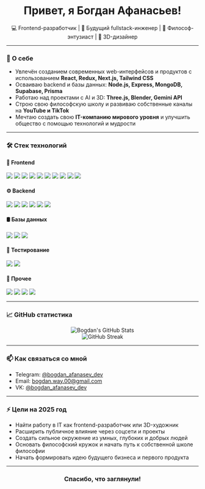 <h1 align="center">Привет, я Богдан Афанасьев!</h1>

<p align="center">
  💻 Frontend-разработчик | 🚀 Будущий fullstack-инженер | 🧠 Философ-энтузиаст | 🤖 3D-дизайнер
</p>

---

### 🚀 О себе

- Увлечён созданием современных web-интерфейсов и продуктов с использованием **React, Redux, Next.js, Tailwind CSS**  
- Осваиваю backend и базы данных: **Node.js, Express, MongoDB, Supabase, Prisma**
- Работаю над проектами с AI и 3D: **Three.js, Blender, Gemini API**
- Строю свою философскую школу и развиваю собственные каналы на **YouTube и TikTok**
- Мечтаю создать свою **IT-компанию мирового уровня** и улучшить общество с помощью технологий и мудрости

---

### 🛠️ Стек технологий

#### 🧠 Frontend

<div align="left">
  <img src="https://img.shields.io/badge/HTML5-E34F26?style=flat-square&logo=html5&logoColor=white"/>
  <img src="https://img.shields.io/badge/CSS3-1572B6?style=flat-square&logo=css3&logoColor=white"/>
  <img src="https://img.shields.io/badge/JavaScript-F7DF1E?style=flat-square&logo=javascript&logoColor=black"/>
  <img src="https://img.shields.io/badge/TypeScript-3178C6?style=flat-square&logo=typescript&logoColor=white"/>
  <img src="https://img.shields.io/badge/React-61DAFB?style=flat-square&logo=react&logoColor=black"/>
  <img src="https://img.shields.io/badge/Redux-764ABC?style=flat-square&logo=redux&logoColor=white"/>
  <img src="https://img.shields.io/badge/React Router-CA4245?style=flat-square&logo=react-router&logoColor=white"/>
  <img src="https://img.shields.io/badge/Tailwind CSS-38B2AC?style=flat-square&logo=tailwind-css&logoColor=white"/>
  <img src="https://img.shields.io/badge/Sass-CC6699?style=flat-square&logo=sass&logoColor=white"/>
  <img src="https://img.shields.io/badge/PostCSS-DD3A0A?style=flat-square&logo=postcss&logoColor=white"/>
</div>

#### ⚙️ Backend

<div align="left">
  <img src="https://img.shields.io/badge/Node.js-339933?style=flat-square&logo=node.js&logoColor=white"/>
  <img src="https://img.shields.io/badge/Express-000000?style=flat-square&logo=express&logoColor=white"/>
  <img src="https://img.shields.io/badge/GraphQL-E10098?style=flat-square&logo=graphql&logoColor=white"/>
  <img src="https://img.shields.io/badge/Apollo-311C87?style=flat-square&logo=apollo-graphql&logoColor=white"/>
  <img src="https://img.shields.io/badge/Supabase-3ECF8E?style=flat-square&logo=supabase&logoColor=white"/>
  <img src="https://img.shields.io/badge/Prisma-2D3748?style=flat-square&logo=prisma&logoColor=white"/>
</div>

#### 🛢️ Базы данных

<div align="left">
  <img src="https://img.shields.io/badge/MongoDB-47A248?style=flat-square&logo=mongodb&logoColor=white"/>
  <img src="https://img.shields.io/badge/PostgreSQL-4169E1?style=flat-square&logo=postgresql&logoColor=white"/>
  <img src="https://img.shields.io/badge/SQL-003B57?style=flat-square&logo=sqlite&logoColor=white"/>
</div>

#### 🧪 Тестирование

<div align="left">
  <img src="https://img.shields.io/badge/Vitest-6E9F18?style=flat-square&logo=vitest&logoColor=white"/>
  <img src="https://img.shields.io/badge/Unit Testing-FFCC00?style=flat-square&logo=testing-library&logoColor=black"/>
</div>

#### 🧰 Прочее

<div align="left">
  <img src="https://img.shields.io/badge/Git-F05032?style=flat-square&logo=git&logoColor=white"/>
  <img src="https://img.shields.io/badge/GitHub-181717?style=flat-square&logo=github&logoColor=white"/>
  <img src="https://img.shields.io/badge/Docker-2496ED?style=flat-square&logo=docker&logoColor=white"/>
  <img src="https://img.shields.io/badge/Blender-F5792A?style=flat-square&logo=blender&logoColor=white"/>
</div>

---

### 📈 GitHub статистика

<p align="center">
  <img src="https://github-readme-stats.vercel.app/api?username=Bogdan-Afanasev&show_icons=true&theme=radical" alt="Bogdan's GitHub Stats" />
  <br/>
  <img src="https://github-readme-streak-stats.herokuapp.com/?user=Bogdan-Afanasev&theme=radical" alt="GitHub Streak" />
</p>

---

### 📫 Как связаться со мной

- Telegram: [@bogdan_afanasev_dev](https://t.me/bogdan_afanasev_dev)
- Email: [bogdan.way.00@gmail.com](mailto:bogdan.way.00@gmail.com)
- VK: [@bogdan_afanasev_dev](https://vk.com/bogdan_afanasev_dev)

---

### ⚡ Цели на 2025 год

- Найти работу в IT как frontend-разработчик или 3D-художник    
- Расширить публичное влияние через соцсети и проекты  
- Создать сильное окружение из умных, глубоких и добрых людей  
- Основать философский кружок и начать путь к собственной школе философии  
- Начать формировать идею будущего бизнеса и первого продукта

---

<h3 align="center">Спасибо, что заглянули!</h3>

